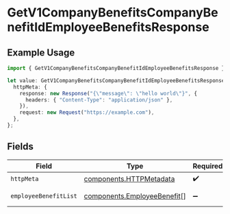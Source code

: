 # GetV1CompanyBenefitsCompanyBenefitIdEmployeeBenefitsResponse

## Example Usage

```typescript
import { GetV1CompanyBenefitsCompanyBenefitIdEmployeeBenefitsResponse } from "@gusto/embedded-api/models/operations/getv1companybenefitscompanybenefitidemployeebenefits.js";

let value: GetV1CompanyBenefitsCompanyBenefitIdEmployeeBenefitsResponse = {
  httpMeta: {
    response: new Response("{\"message\": \"hello world\"}", {
      headers: { "Content-Type": "application/json" },
    }),
    request: new Request("https://example.com"),
  },
};
```

## Fields

| Field                                                                      | Type                                                                       | Required                                                                   | Description                                                                |
| -------------------------------------------------------------------------- | -------------------------------------------------------------------------- | -------------------------------------------------------------------------- | -------------------------------------------------------------------------- |
| `httpMeta`                                                                 | [components.HTTPMetadata](../../models/components/httpmetadata.md)         | :heavy_check_mark:                                                         | N/A                                                                        |
| `employeeBenefitList`                                                      | [components.EmployeeBenefit](../../models/components/employeebenefit.md)[] | :heavy_minus_sign:                                                         | Example response                                                           |